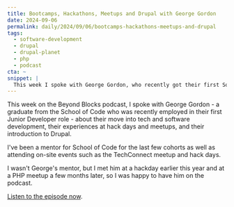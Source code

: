 ```yaml
---
title: Bootcamps, Hackathons, Meetups and Drupal with George Gordon
date: 2024-09-06
permalink: daily/2024/09/06/bootcamps-hackathons-meetups-and-drupal
tags:
  - software-development
  - drupal
  - drupal-planet
  - php
  - podcast
cta: ~
snippet: |
  This week I spoke with George Gordon, who recently got their first Software Developer role.
---
```


This week on the Beyond Blocks podcast, I spoke with George Gordon - a graduate from the School of Code who was recently employed in their first Junior Developer role - about their move into tech and software development, their experiences at hack days and meetups, and their introduction to Drupal.

I've been a mentor for School of Code for the last few cohorts as well as attending on-site events such as the TechConnect meetup and hack days.

I wasn't George's mentor, but I met him at a hackday earlier this year and at a PHP meetup a few months later, so I was happy to have him on the podcast.

[Listen to the episode now][0].

[0]: {{site.url}}/podcast/20-george-gordon
